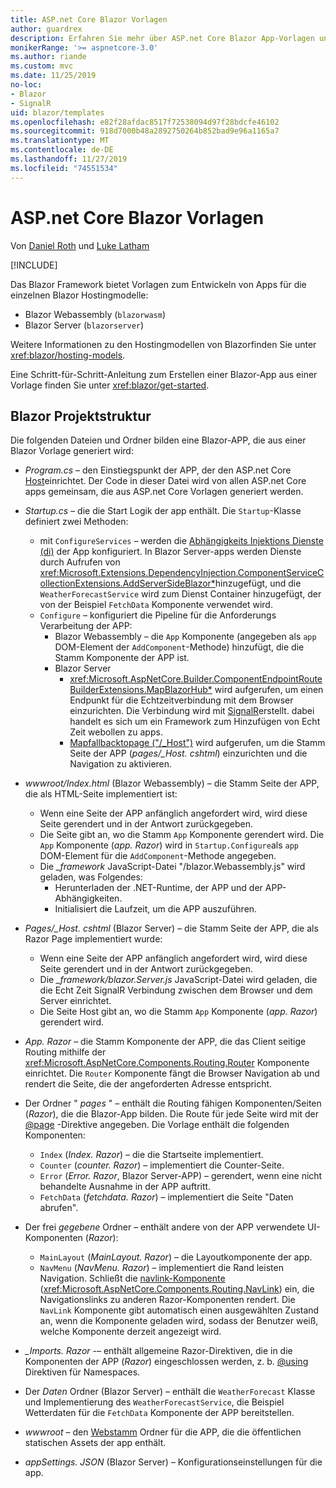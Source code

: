 ```yaml
---
title: ASP.net Core Blazor Vorlagen
author: guardrex
description: Erfahren Sie mehr über ASP.net Core Blazor App-Vorlagen und Blazor Projektstruktur.
monikerRange: '>= aspnetcore-3.0'
ms.author: riande
ms.custom: mvc
ms.date: 11/25/2019
no-loc:
- Blazor
- SignalR
uid: blazor/templates
ms.openlocfilehash: e82f28afdac8517f72538094d97f28bdcfe46102
ms.sourcegitcommit: 918d7000b48a2892750264b852bad9e96a1165a7
ms.translationtype: MT
ms.contentlocale: de-DE
ms.lasthandoff: 11/27/2019
ms.locfileid: "74551534"
---
```

# <a name="aspnet-core-opno-locblazor-templates"></a>ASP.net Core Blazor Vorlagen

Von [Daniel Roth](https://github.com/danroth27) und [Luke Latham](https://github.com/guardrex)

[!INCLUDE[](~/includes/blazorwasm-preview-notice.md)]

Das Blazor Framework bietet Vorlagen zum Entwickeln von Apps für die einzelnen Blazor Hostingmodelle:

* Blazor Webassembly (`blazorwasm`)
* Blazor Server (`blazorserver`)

Weitere Informationen zu den Hostingmodellen von Blazorfinden Sie unter <xref:blazor/hosting-models>.

Eine Schritt-für-Schritt-Anleitung zum Erstellen einer Blazor-App aus einer Vorlage finden Sie unter <xref:blazor/get-started>.

## <a name="opno-locblazor-project-structure"></a>Blazor Projektstruktur

Die folgenden Dateien und Ordner bilden eine Blazor-APP, die aus einer Blazor Vorlage generiert wird:

* *Program.cs* &ndash; den Einstiegspunkt der APP, der den ASP.net Core [Host](xref:fundamentals/host/generic-host)einrichtet. Der Code in dieser Datei wird von allen ASP.net Core apps gemeinsam, die aus ASP.net Core Vorlagen generiert werden.

* *Startup.cs* &ndash; die die Start Logik der app enthält. Die `Startup`-Klasse definiert zwei Methoden:

  * mit `ConfigureServices` &ndash; werden die [Abhängigkeits Injektions Dienste (di)](xref:fundamentals/dependency-injection) der App konfiguriert. In Blazor Server-apps werden Dienste durch Aufrufen von <xref:Microsoft.Extensions.DependencyInjection.ComponentServiceCollectionExtensions.AddServerSideBlazor*>hinzugefügt, und die `WeatherForecastService` wird zum Dienst Container hinzugefügt, der von der Beispiel `FetchData` Komponente verwendet wird.
  * `Configure` &ndash; konfiguriert die Pipeline für die Anforderungs Verarbeitung der APP:
    * Blazor Webassembly &ndash; die `App` Komponente (angegeben als `app` DOM-Element der `AddComponent`-Methode) hinzufügt, die die Stamm Komponente der APP ist.
    * Blazor Server
      * <xref:Microsoft.AspNetCore.Builder.ComponentEndpointRouteBuilderExtensions.MapBlazorHub*> wird aufgerufen, um einen Endpunkt für die Echtzeitverbindung mit dem Browser einzurichten. Die Verbindung wird mit [SignalR](xref:signalr/introduction)erstellt. dabei handelt es sich um ein Framework zum Hinzufügen von Echt Zeit webollen zu apps.
      * [Mapfallbacktopage ("/_Host")](xref:Microsoft.AspNetCore.Builder.RazorPagesEndpointRouteBuilderExtensions.MapFallbackToPage*) wird aufgerufen, um die Stamm Seite der APP (*pages/_Host. cshtml*) einzurichten und die Navigation zu aktivieren.

* *wwwroot/Index.html* (Blazor Webassembly) &ndash; die Stamm Seite der APP, die als HTML-Seite implementiert ist:
  * Wenn eine Seite der APP anfänglich angefordert wird, wird diese Seite gerendert und in der Antwort zurückgegeben.
  * Die Seite gibt an, wo die Stamm `App` Komponente gerendert wird. Die `App` Komponente (*app. Razor*) wird in `Startup.Configure`als `app` DOM-Element für die `AddComponent`-Methode angegeben.
  * Die *_framework* JavaScript-Datei "/blazor.Webassembly.js" wird geladen, was Folgendes:
    * Herunterladen der .NET-Runtime, der APP und der APP-Abhängigkeiten.
    * Initialisiert die Laufzeit, um die APP auszuführen.

* *Pages/_Host. cshtml* (Blazor Server) &ndash; die Stamm Seite der APP, die als Razor Page implementiert wurde:
  * Wenn eine Seite der APP anfänglich angefordert wird, wird diese Seite gerendert und in der Antwort zurückgegeben.
  * Die *_framework/blazor.Server.js* JavaScript-Datei wird geladen, die die Echt Zeit SignalR Verbindung zwischen dem Browser und dem Server einrichtet.
  * Die Seite Host gibt an, wo die Stamm `App` Komponente (*app. Razor*) gerendert wird.

* *App. Razor* &ndash; die Stamm Komponente der APP, die das Client seitige Routing mithilfe der <xref:Microsoft.AspNetCore.Components.Routing.Router> Komponente einrichtet. Die `Router` Komponente fängt die Browser Navigation ab und rendert die Seite, die der angeforderten Adresse entspricht.

* Der Ordner " *pages* " &ndash; enthält die Routing fähigen Komponenten/Seiten (*Razor*), die die Blazor-App bilden. Die Route für jede Seite wird mit der [@page](xref:mvc/views/razor#page) -Direktive angegeben. Die Vorlage enthält die folgenden Komponenten:
  * `Index` (*Index. Razor*) &ndash; die die Startseite implementiert.
  * `Counter` (*counter. Razor*) &ndash; implementiert die Counter-Seite.
  * `Error` (*Error. Razor*, Blazor Server-APP) &ndash; gerendert, wenn eine nicht behandelte Ausnahme in der APP auftritt.
  * `FetchData` (*fetchdata. Razor*) &ndash; implementiert die Seite "Daten abrufen".

* Der frei *gegebene* Ordner &ndash; enthält andere von der APP verwendete UI-Komponenten (*Razor*):
  * `MainLayout` (*MainLayout. Razor*) &ndash; die Layoutkomponente der app.
  * `NavMenu` (*NavMenu. Razor*) &ndash; implementiert die Rand leisten Navigation. Schließt die [navlink-Komponente](xref:blazor/routing#navlink-component) (<xref:Microsoft.AspNetCore.Components.Routing.NavLink>) ein, die Navigationslinks zu anderen Razor-Komponenten rendert. Die `NavLink` Komponente gibt automatisch einen ausgewählten Zustand an, wenn die Komponente geladen wird, sodass der Benutzer weiß, welche Komponente derzeit angezeigt wird.

* *_Imports. Razor* -&ndash; enthält allgemeine Razor-Direktiven, die in die Komponenten der APP (*Razor*) eingeschlossen werden, z. b. [@using](xref:mvc/views/razor#using) Direktiven für Namespaces.

* Der *Daten* Ordner (Blazor Server) &ndash; enthält die `WeatherForecast` Klasse und Implementierung des `WeatherForecastService`, die Beispiel Wetterdaten für die `FetchData` Komponente der APP bereitstellen.

* *wwwroot* &ndash; den [Webstamm](xref:fundamentals/index#web-root) Ordner für die APP, die die öffentlichen statischen Assets der app enthält.

* *appSettings. JSON* (Blazor Server) &ndash; Konfigurationseinstellungen für die app.

